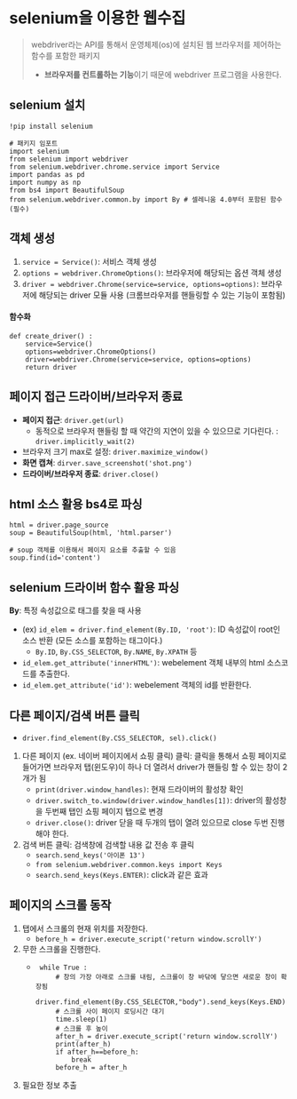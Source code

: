 # selenium을 이용한 웹수집
> webdriver라는 API를 통해서 운영체제(os)에 설치된 웹 브라우저를 제어하는 함수를 포함한 패키지
>
> - **브라우저를 컨트롤하는 기능**이기 때문에 webdriver 프로그램을 사용한다.

## selenium 설치
```
!pip install selenium

# 패키지 임포트
import selenium
from selenium import webdriver
from selenium.webdriver.chrome.service import Service
import pandas as pd
import numpy as np
from bs4 import BeautifulSoup
from selenium.webdriver.common.by import By # 셀레니움 4.0부터 포함된 함수(필수)
```

## 객체 생성
1. `service = Service()`: 서비스 객체 생성
2. `options = webdriver.ChromeOptions()`: 브라우저에 해당되는 옵션 객체 생성
3. `driver = webdriver.Chrome(service=service, options=options)`: 브라우저에 해당되는 driver 모듈 사용 (크롬브라우저를 핸들링할 수 있는 기능이 포함됨)

#### 함수화
```
def create_driver() :
    service=Service()
    options=webdriver.ChromeOptions()
    driver=webdriver.Chrome(service=service, options=options)
    return driver
```

## 페이지 접근 드라이버/브라우저 종료
- **페이지 접근**: `driver.get(url)`
  - 동적으로 브라우저 핸들링 할 때 약간의 지연이 있을 수 있으므로 기다린다. : `driver.implicitly_wait(2)`
- 브라우저 크기 max로 설정: `driver.maximize_window()`
- **화면 캡쳐**: `dirver.save_screenshot('shot.png')`
- **드라이버/브라우저 종료**: `driver.close()`
  

## html 소스 활용 bs4로 파싱
```
html = driver.page_source
soup = BeautifulSoup(html, 'html.parser')

# soup 객체를 이용해서 페이지 요소를 추출할 수 있음
soup.find(id='content')
```

## selenium 드라이버 함수 활용 파싱
**By**: 특정 속성값으로 태그를 찾을 때 사용
- (ex) `id_elem = driver.find_element(By.ID, 'root')`: ID 속성값이 root인 소스 반환 (모든 소스를 포함하는 태그이다.)
  - `By.ID`, `By.CSS_SELECTOR`, `By.NAME`, `By.XPATH` 등
- `id_elem.get_attribute('innerHTML')`: webelement 객체 내부의 html 소스코드를 추출한다.
- `id_elem.get_attribute('id')`: webelement 객체의 id를 반환한다.

## 다른 페이지/검색 버튼 클릭
- `driver.find_element(By.CSS_SELECTOR, sel).click()`
1. 다른 페이지 (ex. 네이버 페이지에서 쇼핑 클릭) 클릭: 클릭을 통해서 쇼핑 페이지로 들어가면 브라우저 탭(윈도우)이 하나 더 열려서 driver가 핸들링 할 수 있는 창이 2개가 됨
   - `print(driver.window_handles)`: 현재 드라이버의 활성창 확인
   - `driver.switch_to.window(driver.window_handles[1])`: driver의 활성창을 두번째 탭인 쇼핑 페이지 탭으로 변경
   - `driver.close()`: driver 닫을 때 두개의 탭이 열려 있으므로 close 두번 진행해야 한다.
2. 검색 버튼 클릭: 검색창에 검색할 내용 값 전송 후 클릭
   - `search.send_keys('아이폰 13')`
   - `from selenium.webdriver.common.keys import Keys`
   - `search.send_keys(Keys.ENTER)`: click과 같은 효과

## 페이지의 스크롤 동작
1. 탭에서 스크롤의 현재 위치를 저장한다.
   - `before_h = driver.execute_script('return window.scrollY')`
2. 무한 스크롤을 진행한다.
   - ```
      while True : 
          # 창의 가장 아래로 스크롤 내림, 스크롤이 창 바닦에 닿으면 새로운 창이 확장됨
          driver.find_element(By.CSS_SELECTOR,"body").send_keys(Keys.END)
          # 스크롤 사이 페이지 로딩시간 대기
          time.sleep(1)
          # 스크롤 후 높이
          after_h = driver.execute_script('return window.scrollY')
          print(after_h)
          if after_h==before_h:
              break
          before_h = after_h
     ```
3. 필요한 정보 추출